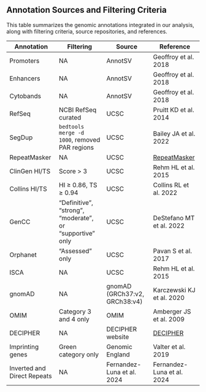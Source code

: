 ## Annotation Sources and Filtering Criteria

This table summarizes the genomic annotations integrated in our analysis, along with filtering criteria, source repositories, and references.

| **Annotation**                 | **Filtering**                                                | **Source**                               | **Reference**                                             |
|-------------------------------|---------------------------------------------------------------|-------------------------------------------|-----------------------------------------------------------|
| Promoters                     | NA                                                            | AnnotSV                                   | Geoffroy et al. 2018                                      |
| Enhancers                     | NA                                                            | AnnotSV                                   | Geoffroy et al. 2018                                      |
| Cytobands                     | NA                                                            | AnnotSV                                   | Geoffroy et al. 2018                                      |
| RefSeq                        | NCBI RefSeq curated                                           | UCSC                                      | Pruitt KD et al. 2014                                     |
| SegDup                        | `bedtools merge -d 1000`, removed PAR regions                | UCSC                                      | Bailey JA et al. 2022                                     |
| RepeatMasker                  | NA                                                            | UCSC                                      | [RepeatMasker](https://www.repeatmasker.org/)             |
| ClinGen HI/TS                 | Score > 3                                                     | UCSC                                      | Rehm HL et al. 2015                                       |
| Collins HI/TS                 | HI ≥ 0.86, TS ≥ 0.94                                          | UCSC                                      | Collins RL et al. 2022                                    |
| GenCC                         | “Definitive”, “strong”, “moderate”, or “supportive” only     | UCSC                                      | DeStefano MT et al. 2022                                  |
| Orphanet                      | “Assessed” only                                               | UCSC                                      | Pavan S et al. 2017                                       |
| ISCA                          | NA                                                            | UCSC                                      | Rehm HL et al. 2015                                       |
| gnomAD                        | NA                                                            | gnomAD (GRCh37:v2, GRCh38:v4)             | Karczewski KJ et al. 2020                                 |
| OMIM                          | Category 3 and 4 only                                         | OMIM                                      | Amberger JS et al. 2009                                   |
| DECIPHER                      | NA                                                            | DECIPHER website                          | [DECIPHER](https://www.deciphergenomics.org/)             |
| Imprinting genes              | Green category only                                           | Genomic England                           | Valter et al. 2019                                        |
| Inverted and Direct Repeats   | NA                                                            | Fernandez-Luna et al. 2024                | Fernandez-Luna et al. 2024                                |
